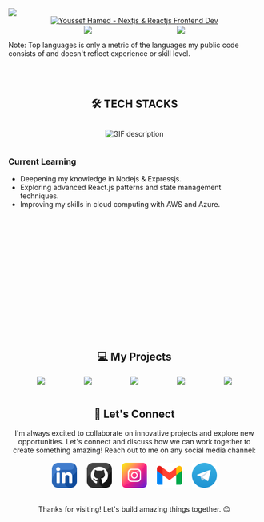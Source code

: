<div align=center>
  <div style="display: flex; justify-content: center; align-items: end; width: 100%; max-height: 200px; overflow: hidden">
      <img src="./assets/coding-background-gif.gif" style="width: 100%" />
  </div>
  <a href="https://youssef-hamed.vercel.app" target="_blank">
    <img 
      src="https://readme-typing-svg.demolab.com?font=Fira+Code&duration=1000&weight=600&size=21&pause=300&color=3479DC&background=FFFFFF00&center=true&vCenter=true&multiline=true&repeat=false&random=false&width=500&height=300&lines=I'm+Youssef+Hamed;Computer+Engineering+Graduate;Expert+Frontend+Dev;----------;Passionate+Nextjs+%26+Reactjs+Developer;----------;Dedicated+to+crafting;delightful+%26+responsive+web+experiences;----------;On+my+way+to+become+a+MERN+stack+Dev" alt="Youssef Hamed - Nextjs & Reactjs Frontend Dev" 
    />
  </a>
</div>

<div style="display: flex; justify-content: space-evenly; align-items: center; gap: 20px; flex-wrap: wrap">
  <a href="#">
    <img height=200 align="center" src="https://github-readme-stats.vercel.app/api?username=yousiefhamed&show_icons=true&theme=transparent&rank_icon=github" />
  </a>
  <a href="#">
    <img height=200 align="center" src="https://github-readme-stats.vercel.app/api/top-langs/?username=yousiefhamed&layout=pie&theme=transparent" />
  </a>
</div>

<p>Note: Top languages is only a metric of the languages my public code consists of and doesn't reflect experience or skill level.</p>

<br />
<br />

## <span align="center" style="display: block">🛠️ TECH STACKS</span>

<!--Languages and Tools Section-->
<div style="display: flex; flex-wrap: wrap; justify-content: center; align-items: center">
  <figure style="max-width: 500px">
    <picture>
      <source media="(prefers-color-scheme: dark)" srcset="./assets/Skills_Animation_Dark.gif">
      <source media="(prefers-color-scheme: light)" srcset="./assets/Skills_Animation_White.gif">
      <img align="left" alt="GIF description" src="./Skills_Animation_White.gif">
    </picture>
  </figure>
  <div>
    <h3 align="left">Current Learning</h3>
    <ul align="left">
      <li>Deepening my knowledge in Nodejs & Expressjs.</li>
      <li>Exploring advanced React.js patterns and state management techniques.</li>
      <li>Improving my skills in cloud computing with AWS and Azure.</li>
    </ul>
  </div>
</div>

<br />
<br />
<br />
<br />
<br />
<br />
<br />
<br />
<br />
<br />
<br />
<br />
<br />
<br />

## <span align="center" style="display: block">💻 My Projects</span>

<div style="display: flex; justify-content: space-evenly; align-items: center; gap: 20px; flex-wrap: wrap">
  <a href="https://github.com/yousiefhamed/foodify">
    <img align="center" src="https://github-readme-stats.vercel.app/api/pin/?username=yousiefhamed&repo=foodify&theme=transparent" />
  </a>
  <a href="https://github.com/yousiefhamed/foodify">
    <img align="center" src="https://github-readme-stats.vercel.app/api/pin/?username=yousiefhamed&repo=foodify&theme=transparent" />
  </a>
  <a href="https://github.com/yousiefhamed/foodify">
    <img align="center" src="https://github-readme-stats.vercel.app/api/pin/?username=yousiefhamed&repo=foodify&theme=transparent" />
  </a>
  <a href="https://github.com/yousiefhamed/foodify">
    <img align="center" src="https://github-readme-stats.vercel.app/api/pin/?username=yousiefhamed&repo=foodify&theme=transparent" />
  </a>
  <a href="https://github.com/yousiefhamed/foodify">
    <img align="center" src="https://github-readme-stats.vercel.app/api/pin/?username=yousiefhamed&repo=foodify&theme=transparent" />
  </a>
</div>

<br />

<h2 style="width: 100%"><span align="center" style="margin: 0 auto; display: block">🤝 Let's Connect</span></h2>

<p align=center style="max-width: 800px; margin: 0 auto">I'm always excited to collaborate on innovative projects and explore new opportunities. Let's connect and discuss how we can work together to create something amazing! Reach out to me on any social media channel:</p>

<br />

<div style="max-width: 330px; margin: 0 auto; display: flex; justify-content: space-evenly; align-items: center; gap: 20px; flex-wrap: wrap">
  <a href="https://linkedin.com/in/youssef-hamed-helmy" target="_blank">
    <img src="./assets/linkedin.png" width=50 />
  </a>
  <a href="#">
    <img src="./assets/github.png" width=50 />
  </a>
  <a href="#" target="_blank">
    <img src="./assets/instagram.png" width=50 />
  </a>
  <a href="mailto:yousiefhamed1@gmail.com" target="_blank">
    <img src="./assets/gmail.png" width=50 />
  </a>
  <a href="https://t.me/youssef_hamed_511" target="_blank">
    <img src="./assets/Telegram.png" width=50 />
  </a>
</div>
<br />
<p align=center>Thanks for visiting! Let's build amazing things together. 😊</p>
